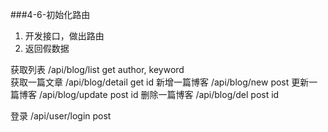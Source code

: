 ###4-6-初始化路由

1. 开发接口，做出路由
2. 返回假数据

获取列表        /api/blog/list    get    author, keyword            
获取一篇文章    /api/blog/detail  get    id
新增一篇博客    /api/blog/new     post
更新一篇博客    /api/blog/update  post   id
删除一篇博客    /api/blog/del     post   id
    
登录            /api/user/login   post  

